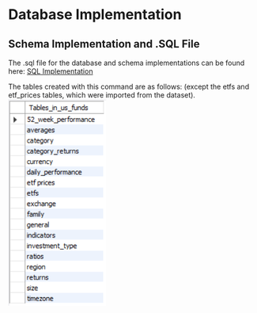 # Database Implementation

## Schema Implementation and .SQL File

The .sql file for the database and schema implementations can be found here: [SQL Implementation](Resources/US_Funds_DB_Implementation.sql)

The tables created with this command are as follows: (except the etfs and etf_prices tables, which were imported from the dataset).
![Database Tables](Resources/Tables.png)

##
